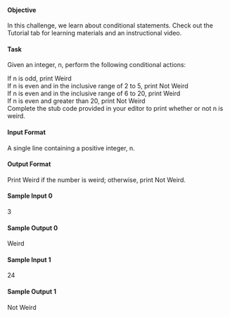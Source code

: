 <h4>Objective</h4>
In this challenge, we learn about conditional statements. Check out the Tutorial tab for learning materials and an instructional video.

<h4>Task</h4>
Given an integer, n, perform the following conditional actions:

If n is odd, print Weird<br>
If n is even and in the inclusive range of 2 to 5, print Not Weird<br>
If n is even and in the inclusive range of 6 to 20, print Weird<br>
If n is even and greater than 20, print Not Weird<br>
Complete the stub code provided in your editor to print whether or not n is weird.<br>

<h4>Input Format</h4>

A single line containing a positive integer, n.


<h4>Output Format</h4>

Print Weird if the number is weird; otherwise, print Not Weird.

<h4>Sample Input 0</h4>

3
<h4>Sample Output 0</h4>

Weird
<h4>Sample Input 1</h4>

24
<h4>Sample Output 1</h4>

Not Weird